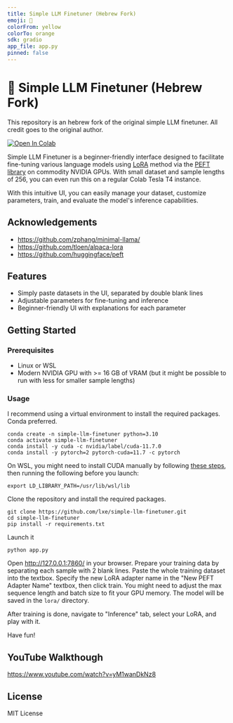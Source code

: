 ```yaml
---
title: Simple LLM Finetuner (Hebrew Fork)
emoji: 🦙
colorFrom: yellow
colorTo: orange
sdk: gradio
app_file: app.py
pinned: false
---
```


# 🦙 Simple LLM Finetuner (Hebrew Fork)

This repository is an hebrew fork of the original simple LLM finetuner. All credit goes to the original author.

[![Open In Colab](https://img.shields.io/static/v1?label=Open%20in%20Colab&message=Select%20HIGH%20RAM&color=yellow&logo=googlecolab)](https://colab.research.google.com/github/ypeleg/simple_finetuner/blob/master/Simple_LLaMA_FineTuner.ipynb)


Simple LLM Finetuner is a beginner-friendly interface designed to facilitate fine-tuning various language models using [LoRA](https://arxiv.org/abs/2106.09685) method via the [PEFT library](https://github.com/huggingface/peft) on commodity NVIDIA GPUs. With small dataset and sample lengths of 256, you can even run this on a regular Colab Tesla T4 instance.

With this intuitive UI, you can easily manage your dataset, customize parameters, train, and evaluate the model's inference capabilities.

## Acknowledgements

 - https://github.com/zphang/minimal-llama/
 - https://github.com/tloen/alpaca-lora
 - https://github.com/huggingface/peft

## Features

- Simply paste datasets in the UI, separated by double blank lines
- Adjustable parameters for fine-tuning and inference
- Beginner-friendly UI with explanations for each parameter

## Getting Started

### Prerequisites

- Linux or WSL
- Modern NVIDIA GPU with >= 16 GB of VRAM (but it might be possible to run with less for smaller sample lengths)

### Usage

I recommend using a virtual environment to install the required packages. Conda preferred.

```
conda create -n simple-llm-finetuner python=3.10
conda activate simple-llm-finetuner
conda install -y cuda -c nvidia/label/cuda-11.7.0
conda install -y pytorch=2 pytorch-cuda=11.7 -c pytorch
```

On WSL, you might need to install CUDA manually by following [these steps](https://developer.nvidia.com/cuda-downloads?target_os=Linux&target_arch=x86_64&Distribution=WSL-Ubuntu&target_version=2.0&target_type=deb_local), then running the following before you launch:

```
export LD_LIBRARY_PATH=/usr/lib/wsl/lib
```

Clone the repository and install the required packages.

```
git clone https://github.com/lxe/simple-llm-finetuner.git
cd simple-llm-finetuner
pip install -r requirements.txt
```

Launch it

```
python app.py
```

Open http://127.0.0.1:7860/ in your browser. Prepare your training data by separating each sample with 2 blank lines. Paste the whole training dataset into the textbox. Specify the new LoRA adapter name in the "New PEFT Adapter Name" textbox, then click train. You might need to adjust the max sequence length and batch size to fit your GPU memory. The model will be saved in the `lora/` directory.

After training is done, navigate to "Inference" tab, select your LoRA, and play with it.

Have fun!

## YouTube Walkthough

https://www.youtube.com/watch?v=yM1wanDkNz8

## License

MIT License

